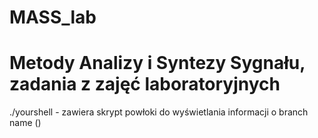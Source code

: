 # MASS_lab
# Metody Analizy i Syntezy Sygnału, zadania z zajęć laboratoryjnych

./yourshell - zawiera skrypt powłoki do wyświetlania informacji o branch name (<branch>)
